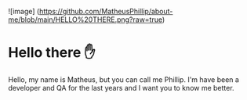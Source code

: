 ![image] (https://github.com/MatheusPhillip/about-me/blob/main/HELLO%20THERE.png?raw=true)
# Hello there ✋
Hello, my name is Matheus, but you can call me Phillip. I'm have been a developer and QA for the last years and I want you to know me better.
